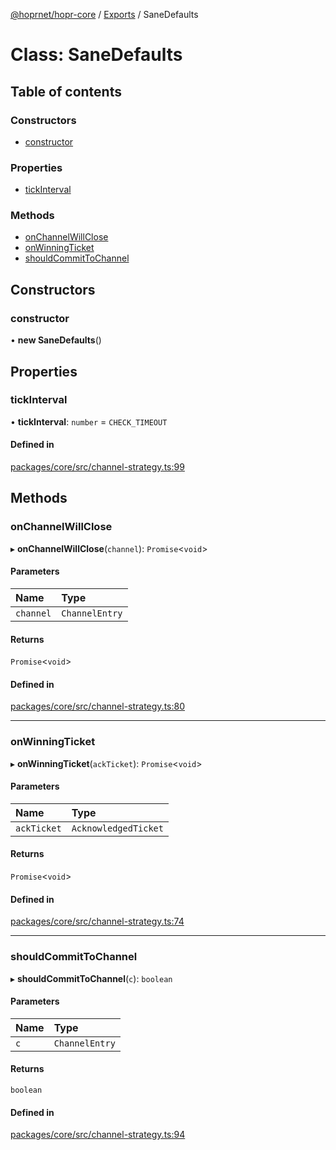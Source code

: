 [@hoprnet/hopr-core](../README.md) / [Exports](../modules.md) / SaneDefaults

# Class: SaneDefaults

## Table of contents

### Constructors

- [constructor](SaneDefaults.md#constructor)

### Properties

- [tickInterval](SaneDefaults.md#tickinterval)

### Methods

- [onChannelWillClose](SaneDefaults.md#onchannelwillclose)
- [onWinningTicket](SaneDefaults.md#onwinningticket)
- [shouldCommitToChannel](SaneDefaults.md#shouldcommittochannel)

## Constructors

### constructor

• **new SaneDefaults**()

## Properties

### tickInterval

• **tickInterval**: `number` = `CHECK_TIMEOUT`

#### Defined in

[packages/core/src/channel-strategy.ts:99](https://github.com/hoprnet/hoprnet/blob/master/packages/core/src/channel-strategy.ts#L99)

## Methods

### onChannelWillClose

▸ **onChannelWillClose**(`channel`): `Promise`<`void`\>

#### Parameters

| Name | Type |
| :------ | :------ |
| `channel` | `ChannelEntry` |

#### Returns

`Promise`<`void`\>

#### Defined in

[packages/core/src/channel-strategy.ts:80](https://github.com/hoprnet/hoprnet/blob/master/packages/core/src/channel-strategy.ts#L80)

___

### onWinningTicket

▸ **onWinningTicket**(`ackTicket`): `Promise`<`void`\>

#### Parameters

| Name | Type |
| :------ | :------ |
| `ackTicket` | `AcknowledgedTicket` |

#### Returns

`Promise`<`void`\>

#### Defined in

[packages/core/src/channel-strategy.ts:74](https://github.com/hoprnet/hoprnet/blob/master/packages/core/src/channel-strategy.ts#L74)

___

### shouldCommitToChannel

▸ **shouldCommitToChannel**(`c`): `boolean`

#### Parameters

| Name | Type |
| :------ | :------ |
| `c` | `ChannelEntry` |

#### Returns

`boolean`

#### Defined in

[packages/core/src/channel-strategy.ts:94](https://github.com/hoprnet/hoprnet/blob/master/packages/core/src/channel-strategy.ts#L94)
